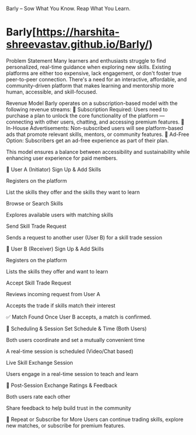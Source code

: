 

Barly – Sow What You Know. Reap What You Learn.


# Barly[https://harshita-shreevastav.github.io/Barly/)
 
Problem Statement
Many learners and enthusiasts struggle to find personalized, real-time guidance when exploring new skills. Existing platforms are either too expensive, lack engagement, or don't foster true peer-to-peer connection. There's a need for an interactive, affordable, and community-driven platform that makes learning and mentorship more human, accessible, and skill-focused.

Revenue Model
Barly operates on a subscription-based model with the following revenue streams:
🔐 Subscription Required: Users need to purchase a plan to unlock the core functionality of the platform — connecting with other users, chatting, and accessing premium features.
📢 In-House Advertisements: Non-subscribed users will see platform-based ads that promote relevant skills, mentors, or community features.
🚫 Ad-Free Option: Subscribers get an ad-free experience as part of their plan.

This model ensures a balance between accessibility and sustainability while enhancing user experience for paid members.


👨 User A (Initiator)
Sign Up & Add Skills

Registers on the platform

List the skills they offer and the skills they want to learn

Browse or Search Skills

Explores available users with matching skills

Send Skill Trade Request

Sends a request to another user (User B) for a skill trade session

👨 User B (Receiver)
Sign Up & Add Skills

Registers on the platform

Lists the skills they offer and want to learn

Accept Skill Trade Request

Reviews incoming request from User A

Accepts the trade if skills match their interest

✅ Match Found
Once User B accepts, a match is confirmed.

📅 Scheduling & Session
Set Schedule & Time (Both Users)

Both users coordinate and set a mutually convenient time

A real-time session is scheduled (Video/Chat based)

Live Skill Exchange Session

Users engage in a real-time session to teach and learn

🌟 Post-Session
Exchange Ratings & Feedback

Both users rate each other

Share feedback to help build trust in the community

🔁 Repeat or Subscribe for More
Users can continue trading skills, explore new matches, or subscribe for premium features.




